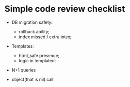 # Simple code review checklist

* DB migration safety:
  - rollback ability;
  - index missed / extra intex;
  
* Templates:
  - html_safe presence;
  - logic in templated;

* N+1 queries
* object(that is nil).call
